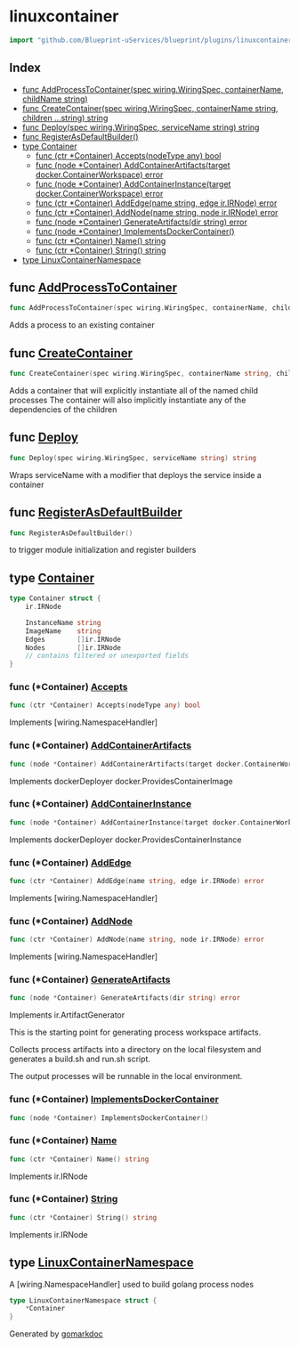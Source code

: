 <!-- Code generated by gomarkdoc. DO NOT EDIT -->

# linuxcontainer

```go
import "github.com/Blueprint-uServices/blueprint/plugins/linuxcontainer"
```

## Index

- [func AddProcessToContainer\(spec wiring.WiringSpec, containerName, childName string\)](<#AddProcessToContainer>)
- [func CreateContainer\(spec wiring.WiringSpec, containerName string, children ...string\) string](<#CreateContainer>)
- [func Deploy\(spec wiring.WiringSpec, serviceName string\) string](<#Deploy>)
- [func RegisterAsDefaultBuilder\(\)](<#RegisterAsDefaultBuilder>)
- [type Container](<#Container>)
  - [func \(ctr \*Container\) Accepts\(nodeType any\) bool](<#Container.Accepts>)
  - [func \(node \*Container\) AddContainerArtifacts\(target docker.ContainerWorkspace\) error](<#Container.AddContainerArtifacts>)
  - [func \(node \*Container\) AddContainerInstance\(target docker.ContainerWorkspace\) error](<#Container.AddContainerInstance>)
  - [func \(ctr \*Container\) AddEdge\(name string, edge ir.IRNode\) error](<#Container.AddEdge>)
  - [func \(ctr \*Container\) AddNode\(name string, node ir.IRNode\) error](<#Container.AddNode>)
  - [func \(node \*Container\) GenerateArtifacts\(dir string\) error](<#Container.GenerateArtifacts>)
  - [func \(node \*Container\) ImplementsDockerContainer\(\)](<#Container.ImplementsDockerContainer>)
  - [func \(ctr \*Container\) Name\(\) string](<#Container.Name>)
  - [func \(ctr \*Container\) String\(\) string](<#Container.String>)
- [type LinuxContainerNamespace](<#LinuxContainerNamespace>)


<a name="AddProcessToContainer"></a>
## func [AddProcessToContainer](<https://gitlab.mpi-sws.org/cld/blueprint2/blueprint/blob/main/plugins/linuxcontainer/wiring.go#L11>)

```go
func AddProcessToContainer(spec wiring.WiringSpec, containerName, childName string)
```

Adds a process to an existing container

<a name="CreateContainer"></a>
## func [CreateContainer](<https://gitlab.mpi-sws.org/cld/blueprint2/blueprint/blob/main/plugins/linuxcontainer/wiring.go#L26>)

```go
func CreateContainer(spec wiring.WiringSpec, containerName string, children ...string) string
```

Adds a container that will explicitly instantiate all of the named child processes The container will also implicitly instantiate any of the dependencies of the children

<a name="Deploy"></a>
## func [Deploy](<https://gitlab.mpi-sws.org/cld/blueprint2/blueprint/blob/main/plugins/linuxcontainer/wiring.go#L16>)

```go
func Deploy(spec wiring.WiringSpec, serviceName string) string
```

Wraps serviceName with a modifier that deploys the service inside a container

<a name="RegisterAsDefaultBuilder"></a>
## func [RegisterAsDefaultBuilder](<https://gitlab.mpi-sws.org/cld/blueprint2/blueprint/blob/main/plugins/linuxcontainer/defaults.go#L14>)

```go
func RegisterAsDefaultBuilder()
```

to trigger module initialization and register builders

<a name="Container"></a>
## type [Container](<https://gitlab.mpi-sws.org/cld/blueprint2/blueprint/blob/main/plugins/linuxcontainer/ir.go#L13-L24>)



```go
type Container struct {
    ir.IRNode

    InstanceName string
    ImageName    string
    Edges        []ir.IRNode
    Nodes        []ir.IRNode
    // contains filtered or unexported fields
}
```

<a name="Container.Accepts"></a>
### func \(\*Container\) [Accepts](<https://gitlab.mpi-sws.org/cld/blueprint2/blueprint/blob/main/plugins/linuxcontainer/wiring.go#L48>)

```go
func (ctr *Container) Accepts(nodeType any) bool
```

Implements \[wiring.NamespaceHandler\]

<a name="Container.AddContainerArtifacts"></a>
### func \(\*Container\) [AddContainerArtifacts](<https://gitlab.mpi-sws.org/cld/blueprint2/blueprint/blob/main/plugins/linuxcontainer/deploy_docker.go#L54>)

```go
func (node *Container) AddContainerArtifacts(target docker.ContainerWorkspace) error
```

Implements dockerDeployer docker.ProvidesContainerImage

<a name="Container.AddContainerInstance"></a>
### func \(\*Container\) [AddContainerInstance](<https://gitlab.mpi-sws.org/cld/blueprint2/blueprint/blob/main/plugins/linuxcontainer/deploy_docker.go#L80>)

```go
func (node *Container) AddContainerInstance(target docker.ContainerWorkspace) error
```

Implements dockerDeployer docker.ProvidesContainerInstance

<a name="Container.AddEdge"></a>
### func \(\*Container\) [AddEdge](<https://gitlab.mpi-sws.org/cld/blueprint2/blueprint/blob/main/plugins/linuxcontainer/wiring.go#L54>)

```go
func (ctr *Container) AddEdge(name string, edge ir.IRNode) error
```

Implements \[wiring.NamespaceHandler\]

<a name="Container.AddNode"></a>
### func \(\*Container\) [AddNode](<https://gitlab.mpi-sws.org/cld/blueprint2/blueprint/blob/main/plugins/linuxcontainer/wiring.go#L60>)

```go
func (ctr *Container) AddNode(name string, node ir.IRNode) error
```

Implements \[wiring.NamespaceHandler\]

<a name="Container.GenerateArtifacts"></a>
### func \(\*Container\) [GenerateArtifacts](<https://gitlab.mpi-sws.org/cld/blueprint2/blueprint/blob/main/plugins/linuxcontainer/deploy.go#L69>)

```go
func (node *Container) GenerateArtifacts(dir string) error
```

Implements ir.ArtifactGenerator

This is the starting point for generating process workspace artifacts.

Collects process artifacts into a directory on the local filesystem and generates a build.sh and run.sh script.

The output processes will be runnable in the local environment.

<a name="Container.ImplementsDockerContainer"></a>
### func \(\*Container\) [ImplementsDockerContainer](<https://gitlab.mpi-sws.org/cld/blueprint2/blueprint/blob/main/plugins/linuxcontainer/deploy_docker.go#L126>)

```go
func (node *Container) ImplementsDockerContainer()
```



<a name="Container.Name"></a>
### func \(\*Container\) [Name](<https://gitlab.mpi-sws.org/cld/blueprint2/blueprint/blob/main/plugins/linuxcontainer/ir.go#L35>)

```go
func (ctr *Container) Name() string
```

Implements ir.IRNode

<a name="Container.String"></a>
### func \(\*Container\) [String](<https://gitlab.mpi-sws.org/cld/blueprint2/blueprint/blob/main/plugins/linuxcontainer/ir.go#L40>)

```go
func (ctr *Container) String() string
```

Implements ir.IRNode

<a name="LinuxContainerNamespace"></a>
## type [LinuxContainerNamespace](<https://gitlab.mpi-sws.org/cld/blueprint2/blueprint/blob/main/plugins/linuxcontainer/wiring.go#L43-L45>)

A \[wiring.NamespaceHandler\] used to build golang process nodes

```go
type LinuxContainerNamespace struct {
    *Container
}
```

Generated by [gomarkdoc](<https://github.com/princjef/gomarkdoc>)
